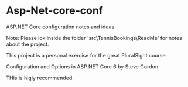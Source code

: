 # Asp-Net-core-conf
ASP.NET Core configuration notes and ideas

Note: Please lok inside the folder 'src\TennisBookings\ReadMe' for notes about the project.


This project is a personal exercise for the great PluralSight course:

   Configuration and Options in ASP.NET Core 6 by Steve Gordon.

THis is higly recommended. 
